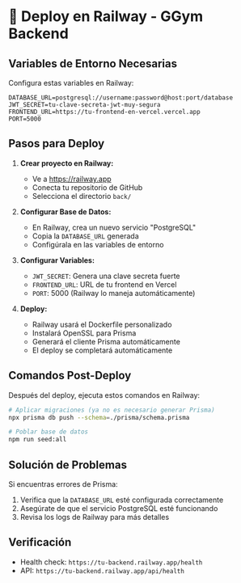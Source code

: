 # 🚀 Deploy en Railway - GGym Backend

## Variables de Entorno Necesarias

Configura estas variables en Railway:

```
DATABASE_URL=postgresql://username:password@host:port/database
JWT_SECRET=tu-clave-secreta-jwt-muy-segura
FRONTEND_URL=https://tu-frontend-en-vercel.vercel.app
PORT=5000
```

## Pasos para Deploy

1. **Crear proyecto en Railway:**
   - Ve a https://railway.app
   - Conecta tu repositorio de GitHub
   - Selecciona el directorio `back/`

2. **Configurar Base de Datos:**
   - En Railway, crea un nuevo servicio "PostgreSQL"
   - Copia la `DATABASE_URL` generada
   - Configúrala en las variables de entorno

3. **Configurar Variables:**
   - `JWT_SECRET`: Genera una clave secreta fuerte
   - `FRONTEND_URL`: URL de tu frontend en Vercel
   - `PORT`: 5000 (Railway lo maneja automáticamente)

4. **Deploy:**
   - Railway usará el Dockerfile personalizado
   - Instalará OpenSSL para Prisma
   - Generará el cliente Prisma automáticamente
   - El deploy se completará automáticamente

## Comandos Post-Deploy

Después del deploy, ejecuta estos comandos en Railway:

```bash
# Aplicar migraciones (ya no es necesario generar Prisma)
npx prisma db push --schema=./prisma/schema.prisma

# Poblar base de datos
npm run seed:all
```

## Solución de Problemas

Si encuentras errores de Prisma:
1. Verifica que la `DATABASE_URL` esté configurada correctamente
2. Asegúrate de que el servicio PostgreSQL esté funcionando
3. Revisa los logs de Railway para más detalles

## Verificación

- Health check: `https://tu-backend.railway.app/health`
- API: `https://tu-backend.railway.app/api/health`
